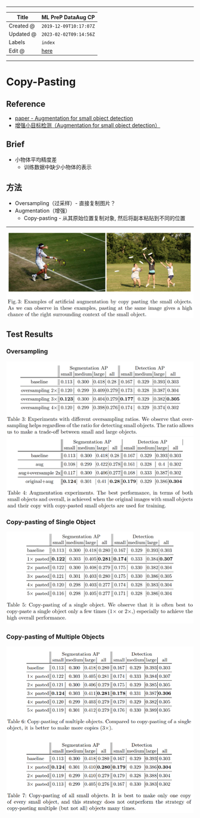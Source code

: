 -----

| Title     | ML PreP DataAug CP                                    |
| --------- | ----------------------------------------------------- |
| Created @ | `2019-12-09T10:17:07Z`                                |
| Updated @ | `2023-02-02T09:14:56Z`                                |
| Labels    | `index`                                               |
| Edit @    | [here](https://github.com/junxnone/aiwiki/issues/269) |

-----

# Copy-Pasting

## Reference

  - [paper - Augmentation for small object
    detection](https://arxiv.org/pdf/1902.07296.pdf)
  - [增强小目标检测（Augmentation for small object
    detection）](https://blog.csdn.net/u011344545/article/details/91355839)

## Brief

  - 小物体平均精度差
      - 训练数据中缺少小物体的表示

## 方法

  - Oversampling（过采样）- 直接复制图片？
  - Augmentation（增强）
      - Copy-pasting - 从其原始位置复制对象, 然后将副本粘贴到不同的位置

-----

![image](media/7b1f3800f6a6325af6d7353962ff611614581787.png)

## Test Results

### Oversampling

![image](media/819e3963a680bc695c7782f5892572704e861369.png)
![image](media/554c1c75e0af85a2085a4b7c2138e633db7682ea.png)

### Copy-pasting of Single Object

![image](media/45d5247b254c0411a1874fbc5925fc4c97876803.png)

### Copy-pasting of Multiple Objects

![image](media/5bd1c1396bdee739e45a4f7bf677a32e2860d0df.png)
